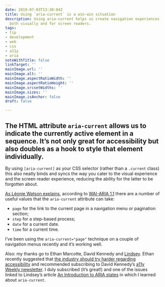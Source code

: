 ```yaml
---
date: 2019-07-03T13:30:04Z
title: Using `aria-current` is a win-win situation
description: Using aria-current helps us create navigation experiences which work
  both visually and for screen readers.
tags:
- tip
- development
- web
- css
- a11y
- aria
noteWithTitle: false
linkTarget: ''
mainImage.url: ''
mainImage.alt: ''
mainImage.aspectRatioWidth: ''
mainImage.aspectRatioHeight: ''
mainImage.srcsetWidths: ''
mainImage.sizes: ''
mainImage.isAnchor: false
draft: false

---
```

The HTML attribute `aria-current` allows us to indicate the currently active element in a sequence. It’s not only great for accessibility but also doubles as a hook to style that element individually.
---

By using `[aria-current]` as your CSS selector (rather than a `.current` class) this also neatly binds and syncs the way you cater to the visual experience and the screen reader experience, reducing the ability for the latter to be forgotten about.

[As Léonie Watson explains](https://tink.uk/using-the-aria-current-attribute/), according to [WAI-ARIA 1.1](https://www.w3.org/TR/wai-aria-1.1/#aria-current) there are a number of useful values that the `aria-current` attribute can take:

* `page` for the link to the current page in a navigation menu or pagination section; 
* `step` for a step-based process; 
* `date` for a current date.
* `time` for a current time.

I’ve been using the `aria-current="page"` technique on a couple of navigation menus recently and it’s working well. 

Also: my thanks go to Ethan Marcotte, David Kennedy and [Lindsey](https://twitter.com/LittleKope/). Ethan recently suggested that [the industry should try harder regarding accessibility](https://ethanmarcotte.com/wrote/the-web-we-broke/) and recommended subscribing to David Kennedy’s [a11y Weekly newsletter](https://a11yweekly.com/). I duly subscribed (it’s great!) and one of the issues linked to Lindsey’s article [An Introduction to ARIA states](https://www.a11ywithlindsey.com/blog/introduction-aria-states/) in which I learned about `aria-current`.